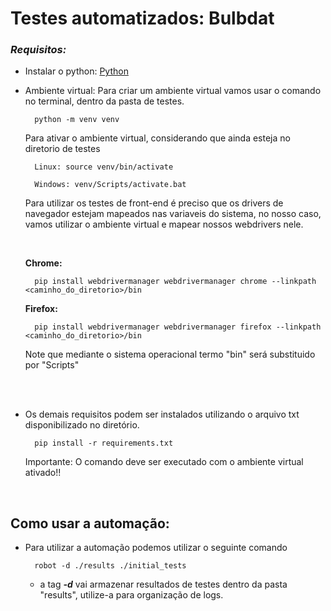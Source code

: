 # **Testes automatizados: Bulbdat**

### _Requisitos:_
- Instalar o python: [Python](https://www.python.org/)

- Ambiente virtual: Para criar um ambiente virtual vamos usar o comando no terminal, dentro da pasta de testes.
    
        python -m venv venv

    Para ativar o ambiente virtual, considerando que ainda esteja no diretorio de testes

        Linux: source venv/bin/activate

        Windows: venv/Scripts/activate.bat
    
    

    Para utilizar os testes de front-end é preciso que os drivers de navegador estejam mapeados nas variaveis do sistema, no nosso caso, vamos utilizar o ambiente virtual e mapear nossos webdrivers nele. 

    <br>

    **Chrome:** 

        pip install webdrivermanager webdrivermanager chrome --linkpath  <caminho_do_diretorio>/bin

    **Firefox:**

        pip install webdrivermanager webdrivermanager firefox --linkpath <caminho_do_diretorio>/bin
    
    Note que mediante o sistema operacional termo "bin" será substituido por "Scripts"

<br>
<br>

- Os demais requisitos podem ser instalados utilizando o arquivo txt disponibilizado no diretório. 
         
        pip install -r requirements.txt

    Importante: O comando deve ser executado com o ambiente virtual ativado!!

<br>

## Como usar a automação: 
- Para utilizar a automação podemos utilizar o seguinte comando

        robot -d ./results ./initial_tests

    - a tag _**-d**_ vai armazenar resultados de testes dentro da pasta "results", utilize-a para organização de logs.  

